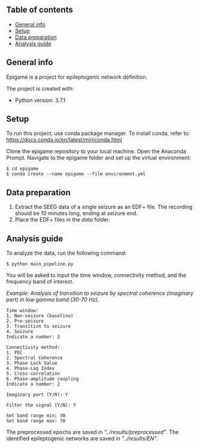 ## Table of contents
* [General info](#general-info)
* [Setup](#setup)
* [Data preparation](#data-preparation)
* [Analysis guide](#analysis-guide)

## General info
Epigame is a project for epileptogenic network definition. 

The project is created with:
* Python version: 3.7.1
	
## Setup
To run this project, use conda package manager.
To install conda, refer to: https://docs.conda.io/en/latest/miniconda.html

Clone the epigame repository to your local machine.
Open the Anaconda Prompt. Navigate to the epigame folder and set up the virtual environment:
```
$ cd epigame
$ conda create --name epigame --file environment.yml
```

## Data preparation
1. Extract the SEEG data of a single seizure as an EDF+ file. The recording should be 10 minutes long, ending at seizure end.
2. Place the EDF+ files in the _data_ folder.

## Analysis guide

To analyze the data, run the following command:

````
$ python main_pipeline.py
````

You will be asked to input the time window, connectivity method, and the frequency band of interest. 

_Example: Analysis of transition to seizure by spectral coherence (imaginary part) in low gamma band (30-70 Hz)._

````
Time window:
1. Non-seizure (baseline)
2. Pre-seizure
3. Transition to seizure
4. Seizure
Indicate a number: 3

Connectivity method:
1. PEC
2. Spectral Coherence
3. Phase Lock Value
4. Phase-Lag Index
5. Cross-correlation
6. Phase-amplitude coupling
Indicate a number: 2

Imaginary part (Y/N): Y

Filter the signal (Y/N): Y

Set band range min: 30
Set band range max: 70
````

The preprocessed epochs are saved in _"../results/preprocessed"_.
The identified epileptogenic networks are saved in _"../results/EN"_.